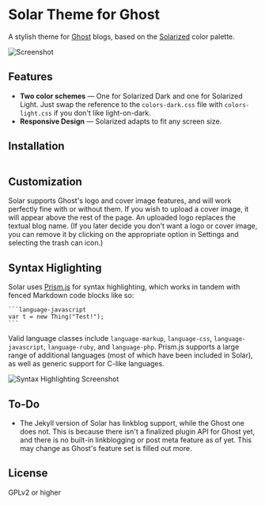 Solar Theme for Ghost
=====================

A stylish theme for [Ghost](http://ghost.org/) blogs, based on the [Solarized](http://ethanschoonover.com/solarized) color palette.

![Screenshot](http://i.imgur.com/P94J69S.png)


Features
--------

* **Two color schemes** — One for Solarized Dark and one for Solarized Light. Just swap the reference to the `colors-dark.css` file with `colors-light.css` if you don't like light-on-dark.
* **Responsive Design** — Solarized adapts to fit any screen size.


Installation
------------

```bash

```

Customization
-------------

Solar supports Ghost's logo and cover image features, and will work perfectly fine with or without them. If you wish to upload a cover image, it will appear above the rest of the page. An uploaded logo replaces the textual blog name. (If you later decide you don't want a logo or cover image, you can remove it by clicking on the appropriate option in Settings and selecting the trash can icon.)


Syntax Higlighting
------------------

Solar uses [Prism.js](http://prismjs.com) for syntax highlighting, which works in tandem with fenced Markdown code blocks like so:

	```language-javascript
	var t = new Thing("Test!");
	```

Valid language classes include `language-markup`, `language-css`, `language-javascript`, `language-ruby`, and `language-php`. Prism.js supports a large range of additional languages (most of which have been included in Solar), as well as generic support for C-like languages.

![Syntax Highlighting Screenshot](http://i.imgur.com/yKQqTz1.png)


To-Do
-----

* The Jekyll version of Solar has linkblog support, while the Ghost one does not. This is because there isn't a finalized plugin API for Ghost yet, and there is no built-in linkblogging or post meta feature as of yet. This may change as Ghost's feature set is filled out more.


License
-------

GPLv2 or higher